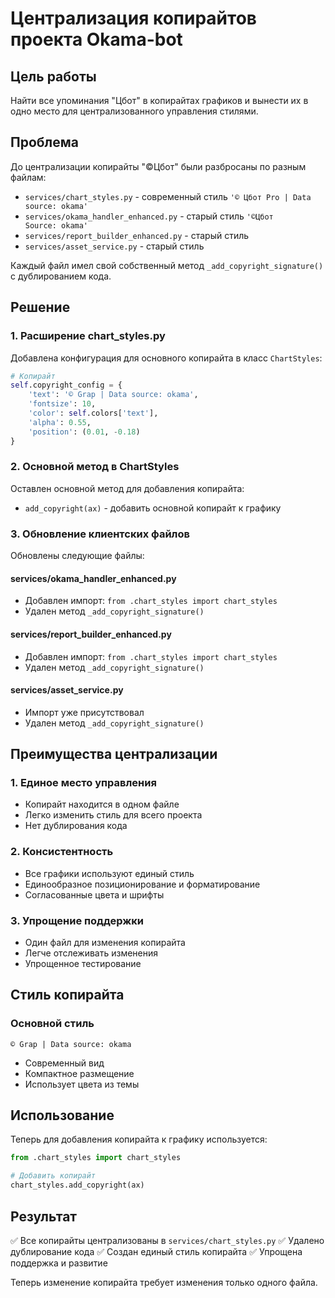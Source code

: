 # Централизация копирайтов проекта Okama-bot

## Цель работы

Найти все упоминания "Цбот" в копирайтах графиков и вынести их в одно место для централизованного управления стилями.

## Проблема

До централизации копирайты "©Цбот" были разбросаны по разным файлам:
- `services/chart_styles.py` - современный стиль `'© Цбот Pro | Data source: okama'`
- `services/okama_handler_enhanced.py` - старый стиль `'©Цбот                                                                               Source: okama'`
- `services/report_builder_enhanced.py` - старый стиль
- `services/asset_service.py` - старый стиль

Каждый файл имел свой собственный метод `_add_copyright_signature()` с дублированием кода.

## Решение

### 1. Расширение chart_styles.py

Добавлена конфигурация для основного копирайта в класс `ChartStyles`:

```python
# Копирайт
self.copyright_config = {
    'text': '© Grap | Data source: okama',
    'fontsize': 10,
    'color': self.colors['text'],
    'alpha': 0.55,
    'position': (0.01, -0.18)
}
```

### 2. Основной метод в ChartStyles

Оставлен основной метод для добавления копирайта:

- `add_copyright(ax)` - добавить основной копирайт к графику

### 3. Обновление клиентских файлов

Обновлены следующие файлы:

#### services/okama_handler_enhanced.py
- Добавлен импорт: `from .chart_styles import chart_styles`
- Удален метод `_add_copyright_signature()`

#### services/report_builder_enhanced.py
- Добавлен импорт: `from .chart_styles import chart_styles`
- Удален метод `_add_copyright_signature()`

#### services/asset_service.py
- Импорт уже присутствовал
- Удален метод `_add_copyright_signature()`

## Преимущества централизации

### 1. Единое место управления
- Копирайт находится в одном файле
- Легко изменить стиль для всего проекта
- Нет дублирования кода

### 2. Консистентность
- Все графики используют единый стиль
- Единообразное позиционирование и форматирование
- Согласованные цвета и шрифты

### 3. Упрощение поддержки
- Один файл для изменения копирайта
- Легче отслеживать изменения
- Упрощенное тестирование

## Стиль копирайта

### Основной стиль
```
© Grap | Data source: okama
```
- Современный вид
- Компактное размещение
- Использует цвета из темы

## Использование

Теперь для добавления копирайта к графику используется:

```python
from .chart_styles import chart_styles

# Добавить копирайт
chart_styles.add_copyright(ax)
```

## Результат

✅ Все копирайты централизованы в `services/chart_styles.py`
✅ Удалено дублирование кода
✅ Создан единый стиль копирайта
✅ Упрощена поддержка и развитие

Теперь изменение копирайта требует изменения только одного файла.
